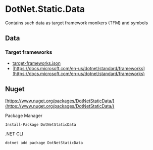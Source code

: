 DotNet.Static.Data
===

Contains such data as target framework monikers (TFM) and symbols

Data
---

### Target frameworks

* [target-frameworks.json](https://github.com/zanybaka/DotNet.Static.Data/blob/master/target-frameworks.json)
* [https://docs.microsoft.com/en-us/dotnet/standard/frameworks](https://docs.microsoft.com/en-us/dotnet/standard/frameworks)
 
Nuget
---

[https://www.nuget.org/packages/DotNetStaticData/](https://www.nuget.org/packages/DotNetStaticData/)

Package Manager
```shell
Install-Package DotNetStaticData
```

.NET CLI
```shell
dotnet add package DotNetStaticData
```